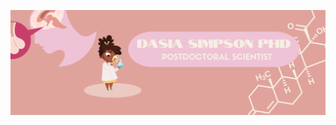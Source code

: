 ![White Simple Feminine Aesthetic Twitter Header](https://github.com/dys0004/dys0004/blob/main/Modern%20Design%20Twitter%20Header.png)
